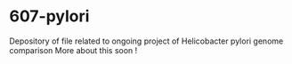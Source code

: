 # 607-pylori
Depository of file related to ongoing project of Helicobacter pylori genome comparison
More about this soon !
